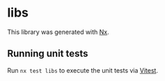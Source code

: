 # libs

This library was generated with [Nx](https://nx.dev).

## Running unit tests

Run `nx test libs` to execute the unit tests via [Vitest](https://vitest.dev/).
